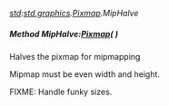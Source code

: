 _[std](../../modules/std/std-module.md):[std.graphics](../../modules/std/std-graphics.md).[Pixmap](../../modules/std/std-graphics-pixmap.md).MipHalve_
##### Method MipHalve:[Pixmap](../../modules/std/std-graphics-pixmap.md)(  )
Halves the pixmap for mipmapping

Mipmap must be even width and height.

FIXME: Handle funky sizes.
